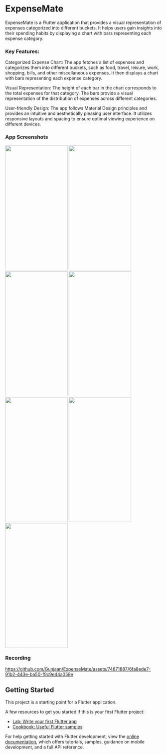 # ExpenseMate

ExpenseMate is a Flutter application that provides a visual representation of expenses categorized into different buckets. It helps users gain insights into their spending habits by displaying a chart with bars representing each expense category.

### Key Features:

Categorized Expense Chart: The app fetches a list of expenses and categorizes them into different buckets, such as food, travel, leisure, work, shopping, bills, and other miscellaneous expenses. It then displays a chart with bars representing each expense category.

Visual Representation: The height of each bar in the chart corresponds to the total expenses for that category. The bars provide a visual representation of the distribution of expenses across different categories.

User-friendly Design: The app follows Material Design principles and provides an intuitive and aesthetically pleasing user interface. It utilizes responsive layouts and spacing to ensure optimal viewing experience on different devices.

### App Screenshots 

<img src="https://github.com/Gunjaan/ExpenseMate/assets/74871887/a9c2dbce-f3b3-4467-b79d-8a52e94bea08" alt="" width="200" height="400">
<img src="https://github.com/Gunjaan/ExpenseMate/assets/74871887/713b1472-5297-4de4-8060-29d280373d82" alt="" width="200" height="400">
<img src="https://github.com/Gunjaan/ExpenseMate/assets/74871887/7cfde1e7-6d39-407b-9ef4-957160adee87" alt="" width="200" height="400">
<img src="https://github.com/Gunjaan/ExpenseMate/assets/74871887/9bae2fea-bc47-4f13-af95-53662fbf70c1" alt="" width="200" height="400">
<img src="https://github.com/Gunjaan/ExpenseMate/assets/74871887/9cca2361-b86f-4f19-be9f-b886d270defa" alt="" width="200" height="400">
<img src="https://github.com/Gunjaan/ExpenseMate/assets/74871887/bdbfac58-67b8-48a9-b7bc-4f2f909ad9a6" alt="" width="200" height="400">
<img src="https://github.com/Gunjaan/ExpenseMate/assets/74871887/881eddd8-31c1-4eb9-ac5d-f80142812914" alt="" width="200" height="400">


### Recording

https://github.com/Gunjaan/ExpenseMate/assets/74871887/6fa8ede7-91b2-443e-ba50-f9c9e44a058e




## Getting Started

This project is a starting point for a Flutter application.

A few resources to get you started if this is your first Flutter project:

- [Lab: Write your first Flutter app](https://docs.flutter.dev/get-started/codelab)
- [Cookbook: Useful Flutter samples](https://docs.flutter.dev/cookbook)

For help getting started with Flutter development, view the
[online documentation](https://docs.flutter.dev/), which offers tutorials,
samples, guidance on mobile development, and a full API reference.
